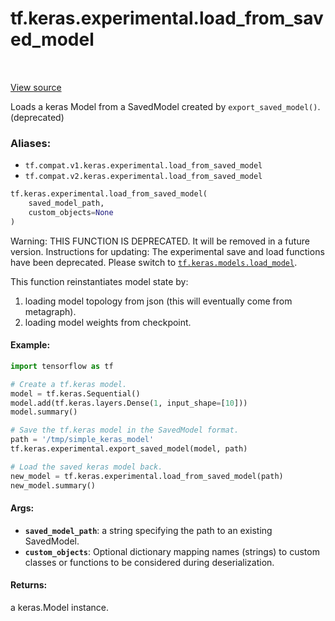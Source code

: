 <div itemscope itemtype="http://developers.google.com/ReferenceObject">
<meta itemprop="name" content="tf.keras.experimental.load_from_saved_model" />
<meta itemprop="path" content="Stable" />
</div>

# tf.keras.experimental.load_from_saved_model

<!-- Insert buttons -->

<table class="tfo-notebook-buttons tfo-api" align="left">
</table>

<a target="_blank" href="/code/stable/tensorflow/python/keras/saving/saved_model_experimental.py">View source</a>



<!-- Start diff -->
Loads a keras Model from a SavedModel created by `export_saved_model()`. (deprecated)

### Aliases:

* `tf.compat.v1.keras.experimental.load_from_saved_model`
* `tf.compat.v2.keras.experimental.load_from_saved_model`


``` python
tf.keras.experimental.load_from_saved_model(
    saved_model_path,
    custom_objects=None
)
```



<!-- Placeholder for "Used in" -->

Warning: THIS FUNCTION IS DEPRECATED. It will be removed in a future version.
Instructions for updating:
The experimental save and load functions have been  deprecated. Please switch to <a href="../../../tf/keras/models/load_model.md"><code>tf.keras.models.load_model</code></a>.

This function reinstantiates model state by:
1) loading model topology from json (this will eventually come
   from metagraph).
2) loading model weights from checkpoint.

#### Example:



```python
import tensorflow as tf

# Create a tf.keras model.
model = tf.keras.Sequential()
model.add(tf.keras.layers.Dense(1, input_shape=[10]))
model.summary()

# Save the tf.keras model in the SavedModel format.
path = '/tmp/simple_keras_model'
tf.keras.experimental.export_saved_model(model, path)

# Load the saved keras model back.
new_model = tf.keras.experimental.load_from_saved_model(path)
new_model.summary()
```

#### Args:


* <b>`saved_model_path`</b>: a string specifying the path to an existing SavedModel.
* <b>`custom_objects`</b>: Optional dictionary mapping names
    (strings) to custom classes or functions to be
    considered during deserialization.


#### Returns:

a keras.Model instance.
